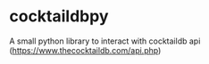 # cocktaildbpy
A small python library to interact with cocktaildb api (https://www.thecocktaildb.com/api.php)
